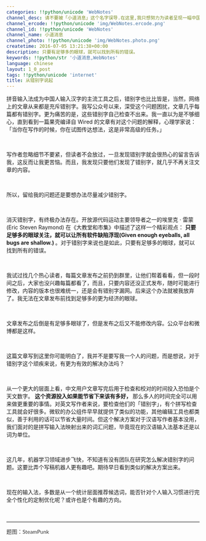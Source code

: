 ```yaml
---
categories: !!python/unicode 'WebNotes'
channel_desc: 请不要被「小道消息」这个名字误导.在这里,我只想努力为读者呈现一幅中国互联网的清明上河图.
channel_ercode: !!python/unicode 'img/WebNotes.ercode.png'
channel_id: !!python/unicode 'WebNotes'
channel_name: 小道消息
channel_photo: !!python/unicode 'img/WebNotes.photo.png'
createtime: 2016-07-05 13:21:38+00:00
description: 只要有足够多的眼球，就可以找到所有的错误。
keywords: !!python/str '小道消息,WebNotes'
language: chinese
layout: 1_0_post
tags: !!python/unicode 'internet'
title: 从错别字说起
---
```

<div class="rich_media_content" id="js_content">
<p>
<span class="author-d-4z65zz66zl57z75zyiz66zfr2fz87zwz89znujenz75zfz86zz85zvsz89zz69zioz87zfz74zz72zz78zxz77zjz72zpz72zorz83zpz66z9">
          拼音输入法成为中国人输入汉字的主流工具之后，错别字也比比皆是，当然，网络上的文章从来都是充斥错别字。我写公众号以来，深受这个问题困扰，文章几乎每篇都有错别字。更为痛苦的是，这些错别字自己检查不出来。我一直以为是不够细心，直到看到一篇果壳编译自 Wired 的文章有对这个问题的解释，心理学家说：「当你在写作的时候，你在试图传达想法，这是非常高级的任务。」
         </span>
</p>
<p>
<span class="author-d-4z65zz66zl57z75zyiz66zfr2fz87zwz89znujenz75zfz86zz85zvsz89zz69zioz87zfz74zz72zz78zxz77zjz72zpz72zorz83zpz66z9">
<br/>
</span>
</p>
<p>
<span class="author-d-4z65zz66zl57z75zyiz66zfr2fz87zwz89znujenz75zfz86zz85zvsz89zz69zioz87zfz74zz72zz78zxz77zjz72zpz72zorz83zpz66z9">
          写作者忽略细节不要紧，但读者不会放过，一旦发现错别字就会很热心的留言告诉我，这反而让我更苦恼。而且，我发现只要他们发现了错别字，就几乎不再关注文章的内容。
         </span>
</p>
<p>
<span class="author-d-4z65zz66zl57z75zyiz66zfr2fz87zwz89znujenz75zfz86zz85zvsz89zz69zioz87zfz74zz72zz78zxz77zjz72zpz72zorz83zpz66z9">
<br/>
</span>
</p>
<p>
<span class="author-d-4z65zz66zl57z75zyiz66zfr2fz87zwz89znujenz75zfz86zz85zvsz89zz69zioz87zfz74zz72zz78zxz77zjz72zpz72zorz83zpz66z9">
          所以，留给我的问题还是要想办法尽量减少错别字。
         </span>
</p>
<p>
<span class="author-d-4z65zz66zl57z75zyiz66zfr2fz87zwz89znujenz75zfz86zz85zvsz89zz69zioz87zfz74zz72zz78zxz77zjz72zpz72zorz83zpz66z9">
<br/>
</span>
</p>
<p>
<span class="author-d-4z65zz66zl57z75zyiz66zfr2fz87zwz89znujenz75zfz86zz85zvsz89zz69zioz87zfz74zz72zz78zxz77zjz72zpz72zorz83zpz66z9">
          消灭错别字，有终极办法存在。开放源代码运动主要领导者之一的埃里克 · 雷蒙 (Eric Steven Raymond) 在《大教堂和市集》中描述了这样一个精彩观点：
          <strong>
           只要足够多的眼球关注，就可以让所有软件缺陷浮现(Given enough eyeballs, all bugs are shallow.)
          </strong>
          。对于错别字来说也是如此，只要有足够多的眼球，就可以找到所有的错误。
         </span>
</p>
<p>
<span class="author-d-4z65zz66zl57z75zyiz66zfr2fz87zwz89znujenz75zfz86zz85zvsz89zz69zioz87zfz74zz72zz78zxz77zjz72zpz72zorz83zpz66z9">
<br/>
</span>
</p>
<p>
<span class="author-d-4z65zz66zl57z75zyiz66zfr2fz87zwz89znujenz75zfz86zz85zvsz89zz69zioz87zfz74zz72zz78zxz77zjz72zpz72zorz83zpz66z9">
          我试过找几个热心读者，每篇文章发布之前扔到群里，让他们帮着看看，但一段时间之后，大家也没兴趣每篇都看了，而且，只要内容还没正式发布，随时可能进行修改，内容的版本也很难统一，还是会有错别字漏网。后来这个办法就被我放弃了。我无法在文章发布前找到足够多的更为经济的眼球。
         </span>
</p>
<p>
<span class="author-d-4z65zz66zl57z75zyiz66zfr2fz87zwz89znujenz75zfz86zz85zvsz89zz69zioz87zfz74zz72zz78zxz77zjz72zpz72zorz83zpz66z9">
<br/>
</span>
</p>
<p>
<span class="author-d-4z65zz66zl57z75zyiz66zfr2fz87zwz89znujenz75zfz86zz85zvsz89zz69zioz87zfz74zz72zz78zxz77zjz72zpz72zorz83zpz66z9">
          文章发布之后倒是有足够多眼球了，但是发布之后又不能修改内容。公众平台和微博都是这样。
         </span>
</p>
<p>
<span class="author-d-4z65zz66zl57z75zyiz66zfr2fz87zwz89znujenz75zfz86zz85zvsz89zz69zioz87zfz74zz72zz78zxz77zjz72zpz72zorz83zpz66z9">
<br/>
</span>
</p>
<p>
<span class="author-d-4z65zz66zl57z75zyiz66zfr2fz87zwz89znujenz75zfz86zz85zvsz89zz69zioz87zfz74zz72zz78zxz77zjz72zpz72zorz83zpz66z9">
          这篇文章写到这里你可能明白了，我并不是要写我一个人的问题，而是想说，对于错别字这个顽疾来说，有更为有效的解决办法吗？
         </span>
</p>
<p>
<span class="author-d-4z65zz66zl57z75zyiz66zfr2fz87zwz89znujenz75zfz86zz85zvsz89zz69zioz87zfz74zz72zz78zxz77zjz72zpz72zorz83zpz66z9">
<br/>
</span>
</p>
<p>
<span class="author-d-4z65zz66zl57z75zyiz66zfr2fz87zwz89znujenz75zfz86zz85zvsz89zz69zioz87zfz74zz72zz78zxz77zjz72zpz72zorz83zpz66z9">
          从一个更大的层面上看，中文用户文章写完后用于检查和校对的时间投入恐怕是个天文数字。
          <strong>
           这个资源投入如果能节省下来该有多好，
          </strong>
          那么多人的时间完全可以用来做更重要的事情。对英文写作者来说，要检查他们的「错别字」，有个拼写检查工具就会好很多。微软的办公组件早早就提供了类似的功能，其他编辑工具也都类似，善于利用的话可以节省大量时间。但这个解决方案对于汉语写作者基本没用，我们面对的是拼写输入法映射出来的词汇问题，毕竟现在的汉语输入法基本还是以词为单位。
         </span>
</p>
<p>
<span class="author-d-4z65zz66zl57z75zyiz66zfr2fz87zwz89znujenz75zfz86zz85zvsz89zz69zioz87zfz74zz72zz78zxz77zjz72zpz72zorz83zpz66z9">
<br/>
</span>
</p>
<p>
<span class="author-d-4z65zz66zl57z75zyiz66zfr2fz87zwz89znujenz75zfz86zz85zvsz89zz69zioz87zfz74zz72zz78zxz77zjz72zpz72zorz83zpz66z9">
          这几年，机器学习领域进步飞快，不知道有没有团队在研究怎么解决错别字的问题。这要比弄个写稿机器人更有趣吧。期待早日看到类似的解决方案出来。
         </span>
</p>
<p>
<span class="author-d-4z65zz66zl57z75zyiz66zfr2fz87zwz89znujenz75zfz86zz85zvsz89zz69zioz87zfz74zz72zz78zxz77zjz72zpz72zorz83zpz66z9">
<br/>
</span>
</p>
<p>
<span class="author-d-4z65zz66zl57z75zyiz66zfr2fz87zwz89znujenz75zfz86zz85zvsz89zz69zioz87zfz74zz72zz78zxz77zjz72zpz72zorz83zpz66z9">
          现在的输入法，多数是从一个统计层面推荐候选词，能否针对个人输入习惯进行完全个性化的定制优化呢？或许也是个有趣的方向。
         </span>
</p>
<p>
<br/>
</p>
<hr style="font-family: Lato, Helvetica, Arial, freesans, clean, sans-serif; border-right-width: 0px; border-bottom-width: 0px; border-left-width: 0px; border-top-style: solid; border-top-color: rgb(234, 234, 234); height: 1px; margin-top: 1em; margin-bottom: 1em; color: rgb(51, 51, 51); white-space: normal;"/>
<p style="font-family: Lato, Helvetica, Arial, freesans, clean, sans-serif; border: 0px; margin-top: 1em; margin-bottom: 1.5em; outline: 0px; line-height: 1.5em; color: rgb(51, 51, 51); white-space: normal;">
<span style="">
          题图：SteamPunk
         </span>
<br/>
</p>
</div>
